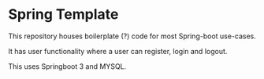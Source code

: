# Spring Template

This repository houses boilerplate (?) code for most Spring-boot use-cases. 

It has user functionality where a user can register, login and logout.

This uses Springboot 3 and MYSQL.

 
